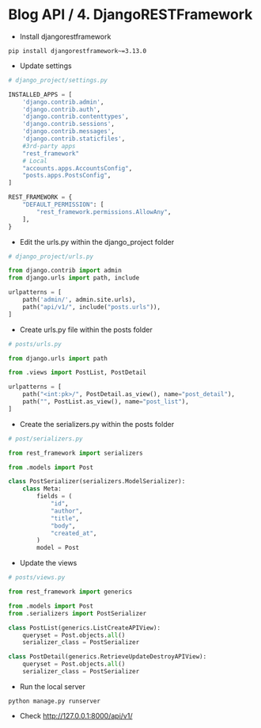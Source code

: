Blog API / 4. DjangoRESTFramework
========================================================

* Install djangorestframework

```shell
pip install djangorestframework~=3.13.0
```

* Update settings
```python
# django_project/settings.py

INSTALLED_APPS = [
    'django.contrib.admin',
    'django.contrib.auth',
    'django.contrib.contenttypes',
    'django.contrib.sessions',
    'django.contrib.messages',
    'django.contrib.staticfiles',
    #3rd-party apps
    "rest_framework"
    # Local
    "accounts.apps.AccountsConfig",
    "posts.apps.PostsConfig",
]

REST_FRAMEWORK = {
    "DEFAULT_PERMISSION": [
        "rest_framework.permissions.AllowAny",
    ],
}
```

* Edit the urls.py within the django_project folder
```python
# django_project/urls.py

from django.contrib import admin
from django.urls import path, include

urlpatterns = [
    path('admin/', admin.site.urls),
    path("api/v1/", include("posts.urls")),
]
```

* Create urls.py file within the posts folder
```python
# posts/urls.py

from django.urls import path

from .views import PostList, PostDetail

urlpatterns = [
    path("<int:pk>/", PostDetail.as_view(), name="post_detail"),
    path("", PostList.as_view(), name="post_list"),
]
```

* Create the serializers.py within the posts folder
```python
# post/serializers.py

from rest_framework import serializers

from .models import Post

class PostSerializer(serializers.ModelSerializer):
    class Meta:
        fields = (
            "id",
            "author",
            "title",
            "body",
            "created_at",
        )
        model = Post
```

* Update the views
```python
# posts/views.py

from rest_framework import generics

from .models import Post
from .serializers import PostSerializer

class PostList(generics.ListCreateAPIView):
    queryset = Post.objects.all()
    serializer_class = PostSerializer

class PostDetail(generics.RetrieveUpdateDestroyAPIView):
    queryset = Post.objects.all()
    serializer_class = PostSerializer
```

* Run the local server
```shell
python manage.py runserver
```

* Check http://127.0.0.1:8000/api/v1/
